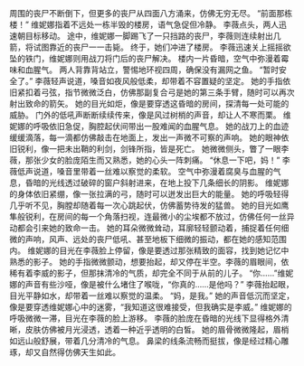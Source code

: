 周围的丧尸不断倒下，但更多的丧尸从四面八方涌来，仿佛无穷无尽。
“前面那栋楼！”
维妮娜指着不远处一栋半毁的楼房，语气急促但冷静。
李薇点头，两人迅速朝目标移动。
途中，维妮娜一脚踢飞了一只挡路的丧尸，李薇则连续射出几箭，将试图靠近的丧尸一一击毙。
终于，她们冲进了楼房。
李薇迅速关上摇摇欲坠的铁门，维妮娜则用战刀将门后的丧尸解决。
楼内一片昏暗，空气中弥漫着霉味和血腥气。
两人背靠背站立，警惕地环视四周，确保没有漏网之鱼。
“暂时安全了。”
李薇轻声说道，嗓音如夜风般低柔，却带着不容置疑的坚定。
她的手指依旧紧扣着弓弦，指节微微泛白，仿佛那副复合弓是她的第三条手臂，随时可以再次射出致命的箭矢。
她的目光如炬，像是要穿透这昏暗的房间，探清每一处可能的威胁。
门外的低吼声断断续续传来，像是风过树梢的声音，却让人不寒而栗。
维妮娜的呼吸依旧急促，胸腔起伏间带出一股难闻的血腥气息。
她的战刀上的血迹缓缓滴落，每一滴都仿佛敲击在地面上，发出一声微不可察的声响。
她的眼神依旧锐利，像一把未出鞘的利剑，剑锋所指，皆是死亡。
她微微侧头，瞥了一眼李薇，那张少女的脸庞陌生而又熟悉，她的心头一阵刺痛。
“休息一下吧，妈！”
李薇低声说道，嗓音里带着一丝难以察觉的柔软。
空气中弥漫着腐臭与血腥的气息，昏暗的光线透过破碎的窗户斜射进来，在地上投下几条细长的阴影。
维妮娜的身体依旧紧绷，像一张拉满的弓，随时可以迸发出巨大的能量。
她的呼吸轻得几乎听不见，胸膛却随着每一次心跳起伏，仿佛蓄势待发的猛兽。
她的目光如鹰隼般锐利，在房间的每一个角落扫视，连最微小的尘埃都不放过，仿佛任何一丝异动都会引来她的致命一击。
她的耳朵微微耸动，耳廓轻轻颤动着，捕捉着任何细微的声响，风声、远处的丧尸低吼、甚至地板下细微的振动，都在她的感知范围内。
维妮娜的目光在李薇脸上停留，像是要透过那张精致的面容，找到她记忆中熟悉的影子。
她的手指微微颤动，想要抬起，却又停在半空。李薇的眉眼间，依稀有着李威的影子，但那抹清冷的气质，却完全不同于从前的儿子。
“你……”维妮娜的声音有些沙哑，像是被什么堵住了喉咙，“你真的……是他吗？”
李薇抬起眼，目光平静如水，却带着一丝难以察觉的温柔。
“妈，是我。”
她的声音低沉而坚定，像是要穿透维妮娜心中的迷雾，“我知道这很难接受，但我确实是李威。”
维妮娜的呼吸微微一滞，目光在李薇的脸上游移。
李薇的脸庞在昏暗的光线下显得格外清晰，皮肤仿佛被月光浸透，透着一种近乎透明的白皙。
她的眉骨微微隆起，眉梢如远山般舒展，带着几分清冷的气息。
鼻梁的线条流畅而挺拔，像是经过精心雕琢，却又自然得仿佛天生如此。